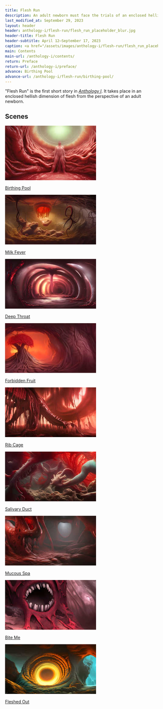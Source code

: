 ```yaml
---
title: Flesh Run
description: An adult newborn must face the trials of an enclosed hellish dimension of flesh
last_modified_at: September 29, 2023
layout: header
header: anthology-i/flesh-run/flesh_run_placeholder_blur.jpg
header-title: Flesh Run
header-subtitle: April 12–September 17, 2023
caption: <a href="/assets/images/anthology-i/flesh-run/flesh_run_placeholder.jpg" target="_blank">A.I. placeholder artwork</a> generated using <a href="https://creator.nightcafe.studio/creation/XDlpLMvyjx5a1IoOCV5B" target="_blank">NightCafe Stable Diffusion v1.5</a> — <a href="https://creativecommons.org/publicdomain/zero/1.0/" target="_blank">CC0 1.0</a>
main: Contents
main-url: /anthology-i/contents/
return: Preface
return-url: /anthology-i/preface/
advance: Birthing Pool
advance-url: /anthology-i/flesh-run/birthing-pool/
---
```


"Flesh Run" is the first short story in *[Anthology I](/anthology-i/)*. It takes place in an enclosed hellish dimension of flesh from the perspective of an adult newborn.

## Scenes
<div markdown=0>
    <a class="feature option cropped" href="/anthology-i/flesh-run/birthing-pool/">
        <img src="/assets/images/anthology-i/flesh-run/birthing_pool_placeholder_small.jpg" alt="Birthing Pool placeholder artwork">
        <div><p>Birthing Pool</p></div>
    </a>
    <a class="feature option cropped" href="/anthology-i/flesh-run/milk-fever/">
        <img src="/assets/images/anthology-i/flesh-run/milk_fever_placeholder_small.jpg" alt="Milk Fever placeholder artwork">
        <div><p>Milk Fever</p></div>
    </a>
    <a class="feature option cropped" href="/anthology-i/flesh-run/deep-throat/">
        <img src="/assets/images/anthology-i/flesh-run/deep_throat_placeholder_small.jpg" alt="Deep Throat placeholder artwork">
        <div><p>Deep Throat</p></div>
    </a>
    <a class="feature option cropped" href="/anthology-i/flesh-run/forbidden-fruit/">
        <img src="/assets/images/anthology-i/flesh-run/forbidden_fruit_placeholder_small.jpg" alt="Forbidden Fruit placeholder artwork">
        <div><p>Forbidden Fruit</p></div>
    </a>
    <a class="feature option cropped" href="/anthology-i/flesh-run/rib-cage/">
        <img src="/assets/images/anthology-i/flesh-run/rib_cage_placeholder_small.jpg" alt="Rib Cage placeholder artwork">
        <div><p>Rib Cage</p></div>
    </a>
    <a class="feature option cropped" href="/anthology-i/flesh-run/salivary-duct/">
        <img src="/assets/images/anthology-i/flesh-run/salivary_duct_placeholder_small.jpg" alt="Salivary Duct placeholder artwork">
        <div><p>Salivary Duct</p></div>
    </a>
    <a class="feature option cropped" href="/anthology-i/flesh-run/mucous-spa/">
        <img src="/assets/images/anthology-i/flesh-run/mucous_spa_placeholder_small.jpg" alt="Mucous Spa placeholder artwork">
        <div><p>Mucous Spa</p></div>
    </a>
    <a class="feature option cropped" href="/anthology-i/flesh-run/bite-me/">
        <img src="/assets/images/anthology-i/flesh-run/bite_me_placeholder_small.jpg" alt="Bite Me placeholder artwork">
        <div><p>Bite Me</p></div>
    </a>
    <a class="feature option cropped" href="/anthology-i/flesh-run/fleshed-out/">
        <img src="/assets/images/anthology-i/flesh-run/fleshed_out_placeholder_small.jpg" alt="Fleshed Out placeholder artwork">
        <div><p>Fleshed Out</p></div>
    </a>
</div>
